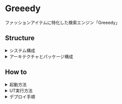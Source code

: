 # Greeedy
ファッションアイテムに特化した検索エンジン「Greeedy」

## Structure
<details><summary>システム構成</summary>

本システムは、ファッションブランドとファッションアイテムの管理と検索を可能にするためのコンテキストです。
検索エンジンには、Amazon Opensearch Serviceを採用し、データベースには[PlanetScale](https://planetscale.com)のMySQLを採用しています。

![](./doc/システム構成図.png)

 - [Amazon ECR](https://ap-northeast-1.console.aws.amazon.com/ecr/repositories/private/684886458640/greeedy?region=ap-northeast-1)
 - [API Gateway](https://ap-northeast-1.console.aws.amazon.com/apigateway/home?region=ap-northeast-1#/apis/nagpu8j4w7/resources)
 - [lambda-greeedy - Lambda](https://ap-northeast-1.console.aws.amazon.com/lambda/home?region=ap-northeast-1#/functions/lambda-greeedy?tab=code)

</details>

<details><summary>アーキテクチャとパッケージ構成</summary>

このアプリケーションのアーキテクチャには、エンドユーザー、管理ユーザー、外部コンテキストとAPIやMQなど様々な入出力方法を用いてやりとりするため、
ヘキサゴナルアーキテクチャ(ポートアンドアダプター)を採用しています。 
このアーキテクチャは、外部と対話するポートとアダプターを容易に追加したり、変更しやすいうえにテストもしやすい特徴があります。

![](./doc/アーキテクチャ.png)

パッケージ構成は以下の通りです。

```shell
app
├── application  # アプリケーション層
├── config  # 設定パッケージ
├── di  # DIパッケージ
├── domain  # ドメイン層
│   └── model
├── exception  # 例外パッケージ
└── port
    └── adapter  # ポート・アダプター層
```

</details>

## How to

<details><summary>起動方法</summary>

```bash
$ cd ~/path/to/greeedy

# .envファイルをコピーして、適切な値に書き換える
$ cp ./elasticsearch/.env.sample ./elasticsearch/.env

# コンテナの起動
$ docker-compose up --build

$ docker-compose run --rm \
  -p 8000:8000 \
  app \
  uvicorn start_api:api --host 0.0.0.0 --reload

$ mysql -h 127.0.0.1 -P 3306 -u user -p
```

 - [Greeedy API - Swagger UI](http://0.0.0.0:8000/docs)
 - [Opensearch](http://0.0.0.0:9200)
 - [Opensearch - dashbord]()
 - [MySQL]()

</details>

<details><summary>UT実行方法</summary>

```bash
$ pytest -v .
```

</details>

<details><summary>デプロイ手順</summary>

```bash
# Amazon ECRにDockerイメージをプッシュ
$ sh build_and_push.sh lambda-greeedy
```
</details>